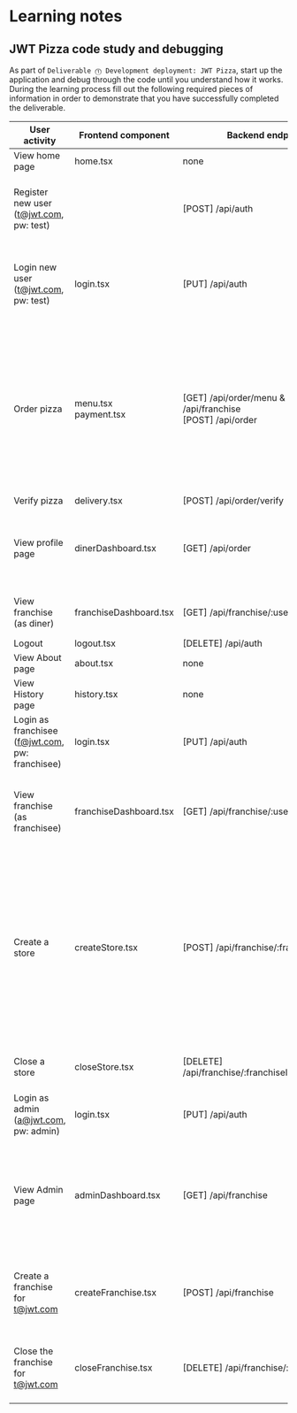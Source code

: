 # Learning notes



## JWT Pizza code study and debugging

As part of `Deliverable ⓵ Development deployment: JWT Pizza`, start up the application and debug through the code until you understand how it works. During the learning process fill out the following required pieces of information in order to demonstrate that you have successfully completed the deliverable.

| User activity                                       | Frontend component | Backend endpoints | Database SQL |
| --------------------------------------------------- | ------------------ | ----------------- | ------------ |
| View home page                                      |      home.tsx      |       none        |    none      |
| Register new user<br/>(t@jwt.com, pw: test)         |                    | [POST] /api/auth |   INSERT INTO user (name, email, password) VALUES (?, ?, ?) <br/> INSERT INTO userRole (userId, role, objectId) VALUES (?, ?, ?)                          |              
| Login new user<br/>(t@jwt.com, pw: test)            |    login.tsx       |  [PUT]  /api/auth |   get user with    "SELECT * FROM user WHERE email=?" and compare password </br> get role with  "SELECT * FROM userRole WHERE userId=?"       |
| Order pizza                                         |         menu.tsx <br/> payment.tsx          |   [GET] /api/order/menu & [GET] /api/franchise       <br/> [POST] /api/order         |   SELECT * FROM menu  & SELECT id, name FROM franchise && SELECT id, name FROM store WHERE franchiseId=?   <br/> SELECT id, name FROM store WHERE franchiseId=? <br/> INSERT INTO dinerOrder (dinerId, franchiseId, storeId, date) VALUES (?, ?, ?, now()) & INSERT INTO orderItem (orderId, menuId, description, price) VALUES (?, ?, ?, ?)  |
| Verify pizza                                        |        delivery.tsx            |    [POST] /api/order/verify             |      None        |
| View profile page                                   |       dinerDashboard.tsx             |        [GET] /api/order           |       "SELECT id, franchiseId, storeId, date FROM dinerOrder WHERE dinerId=?"   & "SELECT id, menuId, description, price FROM orderItem WHERE orderId=?"    |
| View franchise<br/>(as diner)                       |   franchiseDashboard.tsx                 |     [GET] /api/franchise/:userId             |        SELECT objectId FROM userRole WHERE role='franchisee' AND userId=?      |
| Logout                                              |      logout.tsx | [DELETE]  /api/auth  |      none        |
| View About page                                     |           about.tsx         |     none              |     none         |
| View History page                                   |          history.tsx          |     none              |      none        |
| Login as franchisee<br/>(f@jwt.com, pw: franchisee) |        login.tsx            |      [PUT] /api/auth             |  SELECT * FROM user WHERE email=? <br/>    SELECT * FROM userRole WHERE userId=?     |
| View franchise<br/>(as franchisee)                  |         franchiseDashboard.tsx           |         [GET] /api/franchise/:userId           |       SELECT objectId FROM userRole WHERE role='franchisee' AND userId=? <br/>   SELECT id, name FROM franchise WHERE id in (${franchiseIds.join(',')})   |
| Create a store                                      |        createStore.tsx            |     [POST] /api/franchise/:franchiseId/store          |    getFranchise() "SELECT u.id, u.name, u.email FROM userRole AS ur JOIN user AS u ON u.id=ur.userId WHERE ur.objectId=? AND ur.role='franchisee'" and   "SELECT s.id, s.name, COALESCE(SUM(oi.price), 0) AS totalRevenue FROM dinerOrder AS do JOIN orderItem AS oi ON do.id=oi.orderId RIGHT JOIN store AS s ON s.id=do.storeId WHERE s.franchiseId=? GROUP BY s.id"  <br/>       | createStore() INSERT INTO store (franchiseId, name) VALUES (?, ?)
| Close a store                                       |     closeStore.tsx               |    [DELETE] /api/franchise/:franchiseId/store/:storeId'               |    getFranchise() see above </br> deleteStore() DELETE FROM store WHERE franchiseId=? AND id=?         |
| Login as admin<br/>(a@jwt.com, pw: admin)           |       login.tsx             |      [PUT]  /api/auth             |    SELECT * FROM user WHERE email=? <br/>    SELECT * FROM userRole WHERE userId=?           |
| View Admin page                                     |        adminDashboard.tsx            |     [GET] /api/franchise              |     SELECT id, name FROM franchise SELECT u.id, u.name, u.email FROM userRole AS ur JOIN user AS u ON u.id=ur.userId WHERE ur.objectId=? AND ur.role='franchisee'   SELECT id, name FROM store WHERE franchiseId=?  |
| Create a franchise for t@jwt.com                    |      createFranchise.tsx              |     [POST] /api/franchise              |     SELECT id, name FROM user WHERE email=?    INSERT INTO franchise (name) VALUES (?) .    INSERT INTO userRole (userId, role, objectId) VALUES (?, ?, ?)   |
| Close the franchise for t@jwt.com                   |        closeFranchise.tsx            |  [DELETE] /api/franchise/:franchiseId                |         DELETE FROM store WHERE franchiseId=?   DELETE FROM userRole WHERE objectId=?   DELETE FROM franchise WHERE id=?     |


